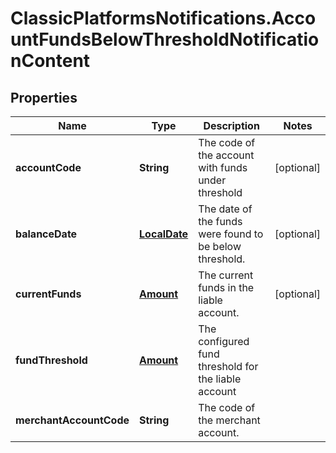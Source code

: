 # ClassicPlatformsNotifications.AccountFundsBelowThresholdNotificationContent

## Properties

Name | Type | Description | Notes
------------ | ------------- | ------------- | -------------
**accountCode** | **String** | The code of the account with funds under threshold | [optional] 
**balanceDate** | [**LocalDate**](LocalDate.md) | The date of the funds were found to be below threshold. | [optional] 
**currentFunds** | [**Amount**](Amount.md) | The current funds in the liable account. | [optional] 
**fundThreshold** | [**Amount**](Amount.md) | The configured fund threshold for the liable account | 
**merchantAccountCode** | **String** | The code of the merchant account. | 


